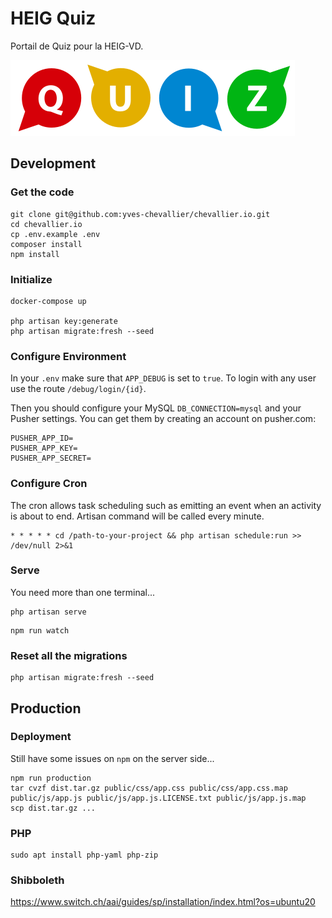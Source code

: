 # HEIG Quiz

Portail de Quiz pour la HEIG-VD.

![quiz](resources/img/quiz.svg)

## Development

### Get the code

```
git clone git@github.com:yves-chevallier/chevallier.io.git
cd chevallier.io
cp .env.example .env
composer install
npm install
```

### Initialize

```
docker-compose up

php artisan key:generate
php artisan migrate:fresh --seed
```

### Configure Environment

In your `.env`  make sure that `APP_DEBUG` is set to `true`. To login with any user use the route `/debug/login/{id}`.

Then you should configure your MySQL `DB_CONNECTION=mysql` and your Pusher settings. You can get them by creating an account on pusher.com:

```
PUSHER_APP_ID=
PUSHER_APP_KEY=
PUSHER_APP_SECRET=
```

### Configure Cron

The cron allows task scheduling such as emitting an event when an activity is about to end. Artisan command will be called every minute.

```
* * * * * cd /path-to-your-project && php artisan schedule:run >> /dev/null 2>&1
```

### Serve

You need more than one terminal...

```
php artisan serve
```

```
npm run watch
```

### Reset all the migrations

```
php artisan migrate:fresh --seed
```

## Production

### Deployment

Still have some issues on `npm` on the server side...

```
npm run production
tar cvzf dist.tar.gz public/css/app.css public/css/app.css.map public/js/app.js public/js/app.js.LICENSE.txt public/js/app.js.map
scp dist.tar.gz ...
```

### PHP

```
sudo apt install php-yaml php-zip
```

### Shibboleth

https://www.switch.ch/aai/guides/sp/installation/index.html?os=ubuntu20
